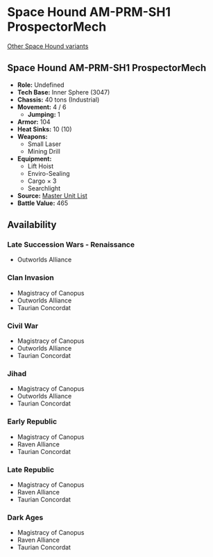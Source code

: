 # Space Hound AM-PRM-SH1 ProspectorMech

[Other Space Hound variants](../space_hound.md)

## Space Hound AM-PRM-SH1 ProspectorMech
- **Role:** Undefined
- **Tech Base:** Inner Sphere (3047)
- **Chassis:** 40 tons (Industrial)
- **Movement:** 4 / 6
  - **Jumping:** 1
- **Armor:** 104
- **Heat Sinks:** 10 (10)
- **Weapons:**
  - Small Laser
  - Mining Drill
- **Equipment:**
  - Lift Hoist
  - Enviro-Sealing
  - Cargo × 3
  - Searchlight
- **Source:** [Master Unit List](http://masterunitlist.info/Unit/Details/5101/space-hound-am-prm-sh1-prospectormech)
- **Battle Value:** 465

## Availability

### Late Succession Wars - Renaissance
- Outworlds Alliance

### Clan Invasion
- Magistracy of Canopus
- Outworlds Alliance
- Taurian Concordat

### Civil War
- Magistracy of Canopus
- Outworlds Alliance
- Taurian Concordat

### Jihad
- Magistracy of Canopus
- Outworlds Alliance
- Taurian Concordat

### Early Republic
- Magistracy of Canopus
- Raven Alliance
- Taurian Concordat

### Late Republic
- Magistracy of Canopus
- Raven Alliance
- Taurian Concordat

### Dark Ages
- Magistracy of Canopus
- Raven Alliance
- Taurian Concordat

